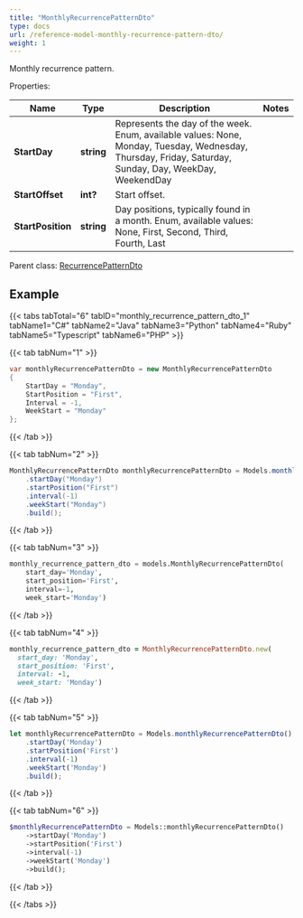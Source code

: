 ```yaml
---
title: "MonthlyRecurrencePatternDto"
type: docs
url: /reference-model-monthly-recurrence-pattern-dto/
weight: 1
---
```

Monthly recurrence pattern.             

Properties:

Name | Type | Description | Notes
---- | ---- | ----------- | -----
**StartDay** | **string** | Represents the day of the week. Enum, available values: None, Monday, Tuesday, Wednesday, Thursday, Friday, Saturday, Sunday, Day, WeekDay, WeekendDay | 
**StartOffset** | **int?** | Start offset.              | 
**StartPosition** | **string** | Day positions, typically found in a month. Enum, available values: None, First, Second, Third, Fourth, Last | 

Parent class: [RecurrencePatternDto](/email/reference-model-recurrence-pattern-dto/)

## Example

{{< tabs tabTotal="6" tabID="monthly_recurrence_pattern_dto_1" tabName1="C#" tabName2="Java" tabName3="Python" tabName4="Ruby" tabName5="Typescript" tabName6="PHP" >}}

{{< tab tabNum="1" >}}

```csharp
var monthlyRecurrencePatternDto = new MonthlyRecurrencePatternDto
{
    StartDay = "Monday",
    StartPosition = "First",
    Interval = -1,
    WeekStart = "Monday"
};
```

{{< /tab >}}

{{< tab tabNum="2" >}}

```java
MonthlyRecurrencePatternDto monthlyRecurrencePatternDto = Models.monthlyRecurrencePatternDto()
    .startDay("Monday")
    .startPosition("First")
    .interval(-1)
    .weekStart("Monday")
    .build();
```

{{< /tab >}}

{{< tab tabNum="3" >}}

```python
monthly_recurrence_pattern_dto = models.MonthlyRecurrencePatternDto(
    start_day='Monday',
    start_position='First',
    interval=-1,
    week_start='Monday')
```

{{< /tab >}}

{{< tab tabNum="4" >}}

```ruby
monthly_recurrence_pattern_dto = MonthlyRecurrencePatternDto.new(
  start_day: 'Monday',
  start_position: 'First',
  interval: -1,
  week_start: 'Monday')
```

{{< /tab >}}

{{< tab tabNum="5" >}}

```typescript
let monthlyRecurrencePatternDto = Models.monthlyRecurrencePatternDto()
    .startDay('Monday')
    .startPosition('First')
    .interval(-1)
    .weekStart('Monday')
    .build();
```

{{< /tab >}}

{{< tab tabNum="6" >}}

```php
$monthlyRecurrencePatternDto = Models::monthlyRecurrencePatternDto()
    ->startDay('Monday')
    ->startPosition('First')
    ->interval(-1)
    ->weekStart('Monday')
    ->build();
```

{{< /tab >}}

{{< /tabs >}}

